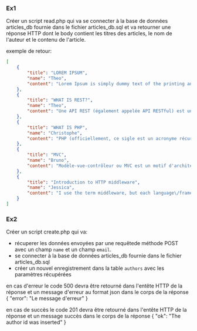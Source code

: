 
### Ex1 
Créer un script read.php qui va se connecter à la base de données articles_db fournie dans le fichier articles_db.sql et va retourner une réponse HTTP dont le body contient les titres des articles, le nom de l'auteur et le contenu de l'article.

exemple de retour:
```json
[
    {
        "title": "LOREM IPSUM",
        "name": "Theo",
        "content": "Lorem Ipsum is simply dummy text of the printing and typesetting industry. Lorem Ipsum has been the industry's standard dummy text ever since the 1500s, when an unknown printer took a galley of type and scrambled it to make a type specimen book. It has survived not only five centuries, but also the leap into electronic typesetting, remaining essentially unchanged. It was popularised in the 1960s with the release of Letraset sheets containing Lorem Ipsum passages, and more recently with desktop publishing software like Aldus PageMaker including versions of Lorem Ipsum."
    },
    {
        "title": "WHAT IS REST?",
        "name": "Theo",
        "content": "Une API REST (également appelée API RESTful) est une interface de programmation d'application (API ou API web) qui respecte les contraintes du style d'architecture REST et permet d'interagir avec les services web RESTful. L'architecture REST (Representational State Transfer) a été créé par l'informaticien Roy Fielding."
    },
    {
        "title": "WHAT IS PHP",
        "name": "Christophe",
        "content": "PHP (officiellement, ce sigle est un acronyme récursif pour PHP Hypertext Preprocessor) est un langage de scripts généraliste et Open Source, spécialement conçu pour le développement d'applications web. Il peut être intégré facilement au HTML."
    },
    {
        "title": "MVC",
        "name": "Bruno",
        "content": "Modèle-vue-contrôleur ou MVC est un motif d'architecture logicielle destiné aux interfaces graphiques lancé en 1978 et très populaire pour les applications web. Le motif est composé de trois types de modules ayant trois responsabilités différentes : les modèles, les vues et les contrôleurs."
    },
    {
        "title": "Introduction to HTTP middleware",
        "name": "Jessica",
        "content": "I use the term middleware, but each language\/framework calls the concept differently. NodeJS and Rails calls it middleware. In the Java enterprise world (i.e. Java Servlet), it's called filters. C# calls it delegate handlers. Essentially, the middleware performs some specific function on the HTTP request or response at a specific stage in the HTTP pipeline before or after the user defined controller. Middleware is a design pattern to eloquently add cross cutting concerns like logging, handling authentication, or gzip compression without having many code contact points.\n      Since these cross-cutting concerns are handled in middleware, the controllers\/user defined handlers can focus on the core business logic."
    }
]
```

### Ex2
Créer un script create.php qui va:
- récuperer les données envoyées par une requêtede méthode POST avec un champ `name` et un champ `email`.
- se connecter à la base de données articles_db fournie dans le fichier articles_db.sql
- créer un nouvel enregistrement dans la table `authors` avec les paramètres récupérées

en cas d'erreur le code 500 devra être retourné dans l'entête HTTP de la réponse et un message d'erreur au format json dans le corps de la réponse 
{
  "error": "Le message d'erreur"
}

en cas de succès le code 201 devra être retourné dans l'entête HTTP de la réponse et un message succès dans le corps de la réponse
{
  "ok": "The author id was inserted"
}